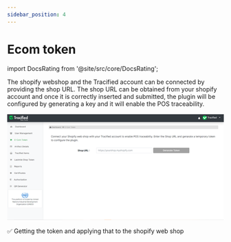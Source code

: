 ```yaml
---
sidebar_position: 4
---
```


# Ecom token

import DocsRating from '@site/src/core/DocsRating';

The shopify webshop and the Tracified account can be connected by providing the shop URL. The shop URL can be obtained from your shopify account and once it is correctly inserted and submitted, the plugin will be configured by generating a key and it will enable the POS traceability.

![MarineGEO circle logo](../../static/img/ecom.png "MarineGEO logo")

:white_check_mark: Getting the token and applying that to the shopify web shop

<DocsRating pageName="Ecom Token" />
